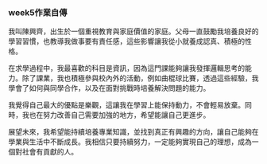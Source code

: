 ### week5作業自傳

我叫陳興齊，出生於一個重視教育與家庭價值的家庭。父母一直鼓勵我培養良好的學習習慣，也教導我做事要有責任感，這些影響讓我從小就養成認真、積極的性格。

在求學過程中，我最喜歡的科目是資訊，因為這門課能夠讓我發揮邏輯思考的能力。除了課業，我也積極參與校內外的活動，例如曲棍球比賽，透過這些經驗，我學會了如何與同學合作，以及在面對挑戰時培養解決問題的能力。

我覺得自己最大的優點是樂觀，這讓我在學習上能保持動力，不會輕易放棄。同時，我也在努力改善自己需要加強的地方，希望能讓自己更進步。

展望未來，我希望能持續培養專業知識，並找到真正有興趣的方向，讓自己能夠在學業與生活中不斷成長。我相信只要持續努力，一定能夠實現自己的理想，成為一個對社會有貢獻的人。